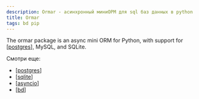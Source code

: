 ```yaml
---
description: Ormar - асинхронный миниОРМ для sql баз данных в python
title: Ormar
tags: bd pip
---
```

The ormar package is an async mini ORM for Python, with support for [[postgres]], MySQL, and SQLite.

Смотри еще:

- [[postgres]]
- [[sqlite]]
- [[asyncio]]
- [[bd]]

[//begin]: # "Autogenerated link references for markdown compatibility"
[postgres]: postgres "Postgres"
[postgres]: postgres "Postgres"
[sqlite]: sqlite "Sqlite bd"
[asyncio]: asyncio "Asyncio"
[bd]: ../lists/bd "Data Bases"
[//end]: # "Autogenerated link references"